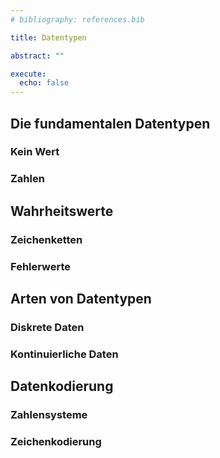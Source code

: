 ```yaml
---
# bibliography: references.bib

title: Datentypen

abstract: ""

execute: 
  echo: false
---
```


## Die fundamentalen Datentypen

### Kein Wert

### Zahlen

## Wahrheitswerte

### Zeichenketten

### Fehlerwerte

## Arten von Datentypen

### Diskrete Daten

### Kontinuierliche Daten

## Datenkodierung

### Zahlensysteme

### Zeichenkodierung

